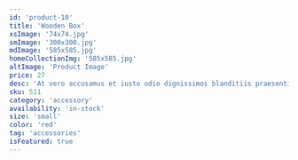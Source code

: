 ```yaml
---
id: 'product-10'
title: 'Wooden Box'
xsImage: '74x74.jpg'
smImage: '300x300.jpg'
mdImage: '585x585.jpg'
homeCollectionImg: '585x585.jpg'
altImage: 'Product Image'
price: 27
desc: 'At vero accusamus et iusto odio dignissimos blanditiis praesentiums dolores molest.'
sku: 511
category: 'accessory'
availability: 'in-stock'
size: 'small'
color: 'red'
tag: 'accessories'
isFeatured: true
---
```

